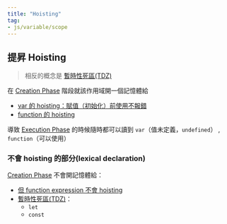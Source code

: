 ```yaml
---
title: "Hoisting"
tag: 
- js/variable/scope
---
```

## 提昇 Hoisting
>相反的概念是 [暫時性死區(TDZ)](暫時性死區(TDZ).md)

在 [Creation Phase](Creation%20Phase.md) 階段就該作用域開一個記憶體給
- [var 的 hoisting：賦值（初始化）前使用不報錯](var%20的%20hoisting：賦值（初始化）前使用不報錯.md)
- [function 的 hoisting](function%20的%20hoisting.md)

導致 [Execution Phase](Execution%20Phase.md) 的時候隨時都可以讀到 `var`（值未定義，`undefined`） , `function`（可以使用）


### 不會 hoisting 的部分(lexical declaration)
[Creation Phase](Creation%20Phase.md) 不會開記憶體給：
- [但 function expression 不會 hoisting](但%20function%20expression%20不會%20hoisting.md)
- [暫時性死區(TDZ)](暫時性死區(TDZ).md)：
	- `let`
	- `const`



